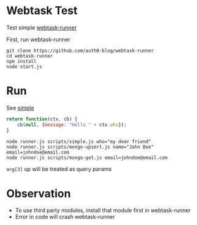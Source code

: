 
# Webtask Test

Test simple [webtask-runner](https://github.com/auth0-blog/webtask-runner) 

First, run webtask-runner
```
git clone https://github.com/auth0-blog/webtask-runner
cd webtask-runner
npm install
node start.js
```

# Run

See [simple](scripts/simple.js)
```javascript
return function(ctx, cb) { 
    cb(null, {message: "Hello " + ctx.who}); 
}
```

```
node runner.js scripts/simple.js who="my dear friend"
node runner.js scripts/mongo-upsert.js name="John Doe" email=johndoe@email.com
node runner.js scripts/mongo-get.js email=johndoe@email.com
```

`arg[3]` up will be treated as query params

# Observation

* To use third party modules, install that module first in webtask-runner 
* Error in code will crash webtask-runner
